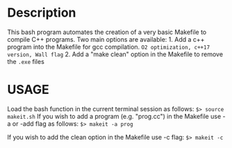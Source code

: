 # Description

This bash program automates the creation of a very basic Makefile 
 to compile C++ programs. Two main options are available:
     1. Add a c++ program into the Makefile for gcc compilation.
        `O2 optimization, c++17 version, Wall flag`
     2. Add a "make clean" option in the Makefile
        to remove the `.exe` files

# USAGE

 Load the bash function in the current terminal session as follows:
     `$> source makeit.sh`
 If you wish to add a program (e.g. "prog.cc") in the Makefile use
 -a or -add flag as follows:
     `$> makeit -a prog`

 If you wish to add the clean option in the Makefile use -c flag:
     `$> makeit -c`

